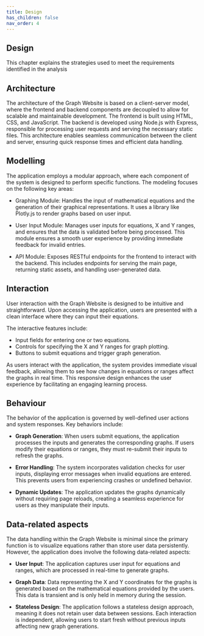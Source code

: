 ```yaml
---
title: Design
has_children: false
nav_order: 4
---
```


## Design

This chapter explains the strategies used to meet the requirements identified in the analysis

## Architecture

The architecture of the Graph Website is based on a client-server model, where the frontend and backend components are decoupled to allow for scalable and maintainable development. The frontend is built using HTML, CSS, and JavaScript. The backend is developed using Node.js with Express, responsible for processing user requests and serving the necessary static files. This architecture enables seamless communication between the client and server, ensuring quick response times and efficient data handling.



## Modelling

The application employs a modular approach, where each component of the system is designed to perform specific functions. The modeling focuses on the following key areas:

- Graphing Module: Handles the input of mathematical equations and the generation of their graphical representations. It uses a library like Plotly.js to render graphs based on user input.

- User Input Module: Manages user inputs for equations, X and Y ranges, and ensures that the data is validated before being processed. This module ensures a smooth user experience by providing immediate feedback for invalid entries.

- API Module: Exposes RESTful endpoints for the frontend to interact with the backend. This includes endpoints for serving the main page, returning static assets, and handling user-generated data.


## Interaction

User interaction with the Graph Website is designed to be intuitive and straightforward. Upon accessing the application, users are presented with a clean interface where they can input their equations. 

The interactive features include:

- Input fields for entering one or two equations.
- Controls for specifying the X and Y ranges for graph plotting.
- Buttons to submit equations and trigger graph generation.

As users interact with the application, the system provides immediate visual feedback, allowing them to see how changes in equations or ranges affect the graphs in real time. This responsive design enhances the user experience by facilitating an engaging learning process.

## Behaviour

The behavior of the application is governed by well-defined user actions and system responses. Key behaviors include:

- **Graph Generation**: When users submit equations, the application processes the inputs and generates the corresponding graphs. If users modify their equations or ranges, they must re-submit their inputs to refresh the graphs.

- **Error Handling**: The system incorporates validation checks for user inputs, displaying error messages when invalid equations are entered. This prevents users from experiencing crashes or undefined behavior.

- **Dynamic Updates**: The application updates the graphs dynamically without requiring page reloads, creating a seamless experience for users as they manipulate their inputs.

## Data-related aspects

The data handling within the Graph Website is minimal since the primary function is to visualize equations rather than store user data persistently. However, the application does involve the following data-related aspects:

- **User Input**: The application captures user input for equations and ranges, which are processed in real-time to generate graphs.

- **Graph Data**: Data representing the X and Y coordinates for the graphs is generated based on the mathematical equations provided by the users. This data is transient and is only held in memory during the session.

- **Stateless Design**: The application follows a stateless design approach, meaning it does not retain user data between sessions. Each interaction is independent, allowing users to start fresh without previous inputs affecting new graph generations.
